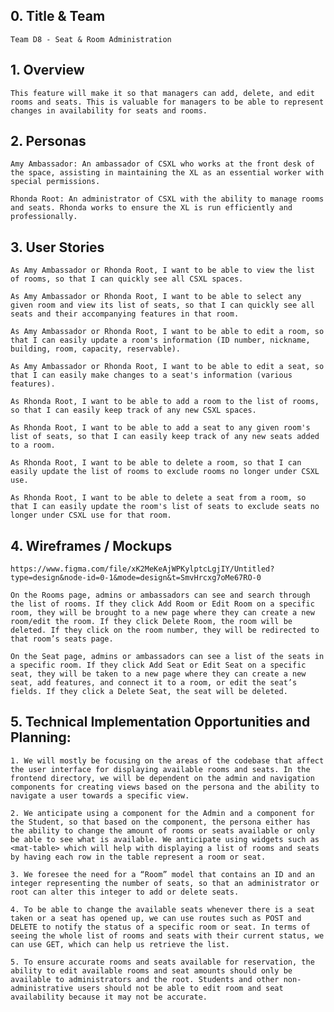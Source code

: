## 0. Title & Team

    Team D8 - Seat & Room Administration

## 1. Overview

    This feature will make it so that managers can add, delete, and edit rooms and seats. This is valuable for managers to be able to represent changes in availability for seats and rooms.

## 2. Personas

    Amy Ambassador: An ambassador of CSXL who works at the front desk of the space, assisting in maintaining the XL as an essential worker with special permissions.

    Rhonda Root: An administrator of CSXL with the ability to manage rooms and seats. Rhonda works to ensure the XL is run efficiently and professionally.

## 3. User Stories

    As Amy Ambassador or Rhonda Root, I want to be able to view the list of rooms, so that I can quickly see all CSXL spaces.

    As Amy Ambassador or Rhonda Root, I want to be able to select any given room and view its list of seats, so that I can quickly see all seats and their accompanying features in that room.

    As Amy Ambassador or Rhonda Root, I want to be able to edit a room, so that I can easily update a room's information (ID number, nickname, building, room, capacity, reservable).

    As Amy Ambassador or Rhonda Root, I want to be able to edit a seat, so that I can easily make changes to a seat's information (various features).

    As Rhonda Root, I want to be able to add a room to the list of rooms, so that I can easily keep track of any new CSXL spaces.

    As Rhonda Root, I want to be able to add a seat to any given room's list of seats, so that I can easily keep track of any new seats added to a room.

    As Rhonda Root, I want to be able to delete a room, so that I can easily update the list of rooms to exclude rooms no longer under CSXL use.

    As Rhonda Root, I want to be able to delete a seat from a room, so that I can easily update the room's list of seats to exclude seats no longer under CSXL use for that room.

## 4. Wireframes / Mockups

    https://www.figma.com/file/xK2MeKeAjWPKylptcLgjIY/Untitled?type=design&node-id=0-1&mode=design&t=SmvHrcxg7oMe67RO-0

    On the Rooms page, admins or ambassadors can see and search through the list of rooms. If they click Add Room or Edit Room on a specific room, they will be brought to a new page where they can create a new room/edit the room. If they click Delete Room, the room will be deleted. If they click on the room number, they will be redirected to that room’s seats page.

    On the Seat page, admins or ambassadors can see a list of the seats in a specific room. If they click Add Seat or Edit Seat on a specific seat, they will be taken to a new page where they can create a new seat, add features, and connect it to a room, or edit the seat’s fields. If they click a Delete Seat, the seat will be deleted.

## 5. Technical Implementation Opportunities and Planning:

    1. We will mostly be focusing on the areas of the codebase that affect the user interface for displaying available rooms and seats. In the frontend directory, we will be dependent on the admin and navigation components for creating views based on the persona and the ability to navigate a user towards a specific view.

    2. We anticipate using a component for the Admin and a component for the Student, so that based on the component, the persona either has the ability to change the amount of rooms or seats available or only be able to see what is available. We anticipate using widgets such as <mat-table> which will help with displaying a list of rooms and seats by having each row in the table represent a room or seat.

    3. We foresee the need for a “Room” model that contains an ID and an integer representing the number of seats, so that an administrator or root can alter this integer to add or delete seats.

    4. To be able to change the available seats whenever there is a seat taken or a seat has opened up, we can use routes such as POST and DELETE to notify the status of a specific room or seat. In terms of seeing the whole list of rooms and seats with their current status, we can use GET, which can help us retrieve the list.

    5. To ensure accurate rooms and seats available for reservation, the ability to edit available rooms and seat amounts should only be available to administrators and the root. Students and other non-administrative users should not be able to edit room and seat availability because it may not be accurate.
